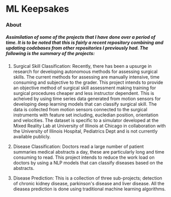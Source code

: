 # ML Keepsakes
### About
##### Assimilation of some of the projects that I have done over a period of time. It is to be noted that this is fairly a recent repository combining and updating codebases from other repositories I previously had. The following is the summary of the projects:

1. Surgical Skill Classification:
     Recently, there has been a upsurge in research for developing autonomous methods for assessing surgical skills. The current methods for assessing are manually intensive, time consuming and subjective to the grader. This project intends to provide an objective method of surgical skill assessment making training for surgical procedures cheaper and less instructor dependent. This is acheived by using time series data generated from motion sensors for developing deep learning models that can classify surgical skill. The data is collected from motion sensors connected to the surgical instruments with feature set including, eucledian position, orientation and velocities. The dataset is specific to a simulator developed at the Mixed Reality Lab at University of Illinois at Chicago in collaboration with the University of Illinois Hospital, Pediatrics Dept and is not currently available publicly.

2. Disease Classification:
    Doctors read a large number of patient summaries medical abstracts a day, these are particularly long and time consuming to read. This project intends to reduce the work load on doctors by using a NLP models that can classify diseases based on the abstracts. 
    
3. Disease Prediction:
    This is a collection of three sub-projects; detection of chronic kidney disease, parkinson's disease and liver disease. All the dieasea prediction is done using traditional machine learning algorithms.  

